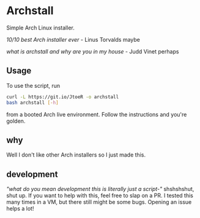 # Archstall
Simple Arch Linux installer.

*10/10 best Arch installer ever* - Linus Torvalds maybe

*what is archstall and why are you in my house* - Judd Vinet perhaps 

## Usage
To use the script, run 

```bash
curl -L https://git.io/JtoeR -o archstall
bash archstall [-h]
```

from a booted Arch live environment. Follow the instructions and you're golden.

## why
Well I don't like other Arch installers so I just made this.

## development
*"what do you mean development this is literally just a script-"* shshshshut, shut up. If you want to help with this, feel free to slap on a PR. I tested this many times in a VM, but there still might be some bugs. Opening an issue helps a lot!
